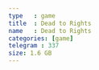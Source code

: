 ```yaml
---
type   : game
title  : Dead to Rights
name   : Dead to Rights
categories: [game]
telegram : 337
size: 1.6 GB
---
```



